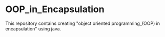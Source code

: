 # OOP_in_Encapsulation
This repository contains creating "object oriented programming_(OOP) in encapsulation" using java.
